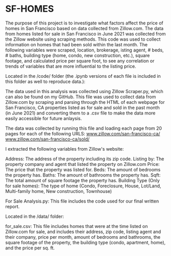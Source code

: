 # SF-HOMES
The purpose of this project is to investigate what factors affect the price of homes in San Francisco based on data collected from Zillow.com. The data from homes listed for sale in San Francisco in June 2021 was collected from the Zillow website using scraping methods. This code was used to collect information on homes that had been sold within the last month. The following variables were scraped, location, brokerage, isting agent, # beds, # baths, building type (home, condo, new construction, etc.), square footage, and calculated price per square foot, to see any correlation or trends of variables that are more influential to the listing price. 

Located in the /code/ folder (the .ipynb versions of each file is included in this folder as well to reproduce data.):

The data used in this analysis was collected using Zillow Scraper.py, which can also be found on my GitHub. This file was used to collect data from Zillow.com by scraping and parsing through the HTML of each webpage for San Francisco, CA properties listed as for sale and sold in the past month (in June 2021) and converting them to a .csv file to make the data more easily accessible for future anlaysis.

The data was collected by running this file and loading each page from 20 pages for each of the following URLS:
www.zillow.com/san-francisco-ca/
www.zillow.com/san-francisco-ca/sold/

I extracted the following variables from Zillow's website:

Address: The address of the property including its zip code.
Listing by: The property company and agent that listed the property on Zillow.com
Price: The price that the property was listed for.
Beds: The amount of bedrooms the property has.
Baths: The amount of bathrooms the property has.
Sqft: The total amount of square footage the property has.
Building Type (Only for sale homes): The type of home (Condo, Foreclosure, House, Lot/Land, Multi-family home, New construction, Townhouse)

For Sale Analysis.py: This file includes the code used for our final written report.


Located in the /data/ folder:

for_sale.csv: This file includes homes that were at the time listed on Zillow.com for sale, and includes their address, zip code, listing agent and their company, price per month, amount of bedrooms and bathrooms, the square footage of the property, the building type (condo, apartment, home), and the price per sq. ft.
